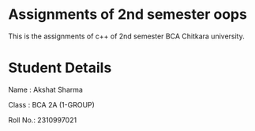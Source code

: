 # Assignments of 2nd semester oops
 This is the assignments of c++ of 2nd semester BCA Chitkara university.
# Student Details
 Name  : Akshat Sharma

 Class : BCA 2A (1-GROUP)
 
 Roll No.: 2310997021
